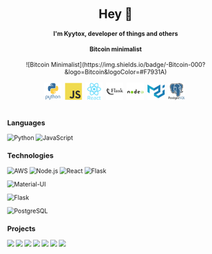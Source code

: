 
<div id="header" align="center">
  <h1>Hey 👋</h1>
  <h4>I'm Kyytox, developer of things and others</h4>
  <h4>Bitcoin minimalist</h4>
 ![Bitcoin Minimalist](https://img.shields.io/badge/-Bitcoin-000?&logo=Bitcoin&logoColor=#F7931A)
  <br>
  <br>
</div>
  
<div align="center">
  <img src="https://github.com/devicons/devicon/blob/master/icons/python/python-original-wordmark.svg" title="Python" alt="React" width="40" height="40"/>&nbsp;
    <img src="https://github.com/devicons/devicon/blob/master/icons/javascript/javascript-original.svg" title="JavaScript" alt="JavaScript" width="40" height="40"/>&nbsp;
  <img src="https://github.com/devicons/devicon/blob/master/icons/react/react-original-wordmark.svg" title="React" alt="React" width="40" height="40"/>&nbsp;
    <img src="https://github.com/devicons/devicon/blob/master/icons/flask/flask-original-wordmark.svg" title="Material UI" alt="Material UI" width="40" height="40"/>&nbsp;
  <img src="https://github.com/devicons/devicon/blob/master/icons/nodejs/nodejs-original-wordmark.svg" title="NodeJS" alt="NodeJS" width="40" height="40"/>&nbsp;
    <img src="https://github.com/devicons/devicon/blob/master/icons/materialui/materialui-original.svg" title="Material UI" alt="Material UI" width="40" height="40"/>&nbsp;
      <img src="https://github.com/devicons/devicon/blob/master/icons/postgresql/postgresql-original-wordmark.svg" title="Material UI" alt="Material UI" width="40" height="40"/>&nbsp;
</div>

<!-- <br>  
<div align="center">
  <img src="https://github-readme-stats.vercel.app/api/top-langs/?username=Kyytox&langs_count=8&theme=dark&bg_color=60,200122,6f0000&hide_border=True&text_color=dbdbdb"/>
</div> -->

<br>  

### Languages

![Python](https://img.shields.io/badge/-Python-000?&logo=Python)
![JavaScript](https://img.shields.io/badge/-JavaScript-000?&logo=JavaScript)

### Technologies

![AWS](https://img.shields.io/badge/-AWS-000?&logo=Amazon-AWS&logoColor=F90)
![Node.js](https://img.shields.io/badge/-Node.js-000?&logo=node.js)
![React](https://img.shields.io/badge/-React-000?&logo=React)
![Flask](https://img.shields.io/badge/-Flask-000?&logo=Flask&logoColor=#000000)


![Material-UI](https://img.shields.io/badge/-MUI-000?&logo=MUI&logoColor=#007FFF)

![Flask](https://img.shields.io/badge/-Flask-000?&logo=Flask&logoColor=#000000)

![PostgreSQL](https://img.shields.io/badge/-PostgreSQL-000?&logo=PostgreSQL&logoColor=#4169E1)


### Projects

[![](https://img.shields.io/badge/-🗺%20Portfolio-000)](https://github.com/Kyytox/Portfolio)
[![](https://img.shields.io/badge/-🧬%20Bitcoin%20Quizz-000)](https://github.com/Kyytox/bitcoin_quizz)
[![](https://img.shields.io/badge/-🦠%20Sentiment%20Twitter%20Ia-000)](https://github.com/Kyytox/app-web-sentiment-twitter-ia)
[![](https://img.shields.io/badge/-📝%20Coin%20Centraliz-000)](https://github.com/Kyytox/Coin_Centraliz)
[![](https://img.shields.io/badge/-🔬%20Codewars%20User%20Stats-000)](https://github.com/Kyytox/codewars-user-stats)
[![](https://img.shields.io/badge/-🛰%20Vinyls%20Dub%20Scrap-000)](https://github.com/Kyytox/vinyls_dub_scrap)
[![](https://img.shields.io/badge/-🔊%20Tools%20dev-000)](https://github.com/Kyytox/kytox-dev-tools)

